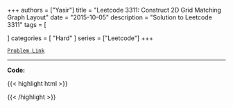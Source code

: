 
+++
authors = ["Yasir"]
title = "Leetcode 3311: Construct 2D Grid Matching Graph Layout"
date = "2015-10-05"
description = "Solution to Leetcode 3311"
tags = [
    
]
categories = [
    "Hard"
]
series = ["Leetcode"]
+++



[`Problem Link`](https://leetcode.com/problems/construct-2d-grid-matching-graph-layout/description/)

---

**Code:**

{{< highlight html >}}

{{< /highlight >}}

